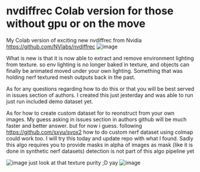 # nvdiffrec Colab version for those without gpu or on the move
My Colab version of exciting new nvdiffrec from  Nvidia
https://github.com/NVlabs/nvdiffrec
![image](https://user-images.githubusercontent.com/1938534/169154788-cfa6f914-1320-40e7-81ed-839ae95413a7.png)

What is new is that it is now able to extract and remove environment lighting from texture. so env lighting is no longer baked in texture, and objects can finally be animated moved under your own lighting.
Something that was holding nerf textured mesh outputs back in the past.

As for any questions regarding how to do this or that you will be best served in issues section of authors. I created this just jesterday and was able to run just run included demo dataset yet.

As for how to create custom dataset for to reonstruct from your own images. My guess asking in issues section in authors github will be much faster and better answer. but for now i guess. following https://github.com/sxyu/svox2 how to do custom nerf dataset using colmap could work too. I will try this today and update repo with what I found. Sadly this algo requires you to provide masks in alpha of images as mask (like it is done in synthetic nerf datasets) detection is not part of this algo pipeline yet

![image](https://user-images.githubusercontent.com/1938534/169155045-7a7961ae-fb0a-40b8-8d47-abb72fd0a367.png)
just look at that texture purity ;D yay 
![image](https://user-images.githubusercontent.com/1938534/169155123-662b9355-7de6-4fec-91b7-ad85735b268e.png)


